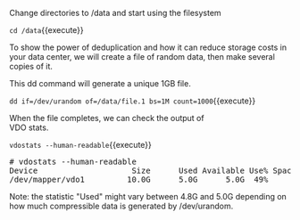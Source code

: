 Change directories to /data and start using
the filesystem

`cd /data`{{execute}}

To show the power of deduplication and how it can reduce storage costs 
in your data center,  we will create a file of random data, then make 
several copies of it.               

This dd command will generate a unique 1GB file.

`dd if=/dev/urandom of=/data/file.1 bs=1M count=1000`{{execute}}

When the file completes, we can check the output of          
VDO stats.

`vdostats --human-readable`{{execute}}

<pre class="file">
# vdostats --human-readable
Device                    Size      Used Available Use% Space saving%
/dev/mapper/vdo1         10.0G      5.0G      5.0G  49%            4%
</pre>

Note: the statistic "Used" might vary between 4.8G and 5.0G depending on
      how much compressible data is generated by /dev/urandom.
